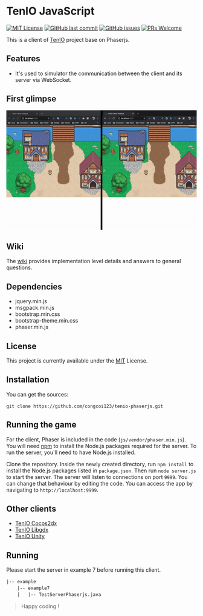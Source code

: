 # TenIO JavaScript
[![MIT License](https://img.shields.io/badge/license-MIT-blue.svg)](LICENSE)
[![GitHub last commit](https://img.shields.io/github/last-commit/congcoi123/tenio-phaserjs)](#)
[![GitHub issues](https://img.shields.io/github/issues/congcoi123/tenio-phaserjs)](https://github.com/congcoi123/tenio-phaserjs/issues)
[![PRs Welcome](https://img.shields.io/badge/PRs-welcome-brightgreen.svg)](CONTRIBUTING.md)

This is a client of [TenIO](https://github.com/congcoi123/tenio) project base on Phaserjs.

## Features
- It's used to simulator the communication between the client and its server via WebSocket.

## First glimpse
![Simple Movement Simulation](https://github.com/TenMei/tenio/blob/master/assets/simple-movement-ws-7.gif)

## Wiki
The [wiki](https://github.com/congcoi123/tenio-js/wiki) provides implementation level details and answers to general questions.

## Dependencies
- jquery.min.js
- msgpack.min.js
- bootstrap.min.css
- bootstrap-theme.min.css
- phaser.min.js

## License
This project is currently available under the [MIT](LICENSE) License.

## Installation
You can get the sources:
```
git clone https://github.com/congcoi123/tenio-phaserjs.git
```

## Running the game
For the client, Phaser is included in the code (`js/vendor/phaser.min.js`). You will need [npm](https://www.npmjs.com/) to install the Node.js packages required for the server. To run the server, you'll need to have Node.js installed.

Clone the repository. Inside the newly created directory, run `npm install` to install the Node.js packages listed in `package.json`. Then run `node server.js` to start the server. The server will listen to connections on port `9999`.
You can change that behaviour by editing the code.
You can access the app by navigating to `http://localhost:9999`.

## Other clients
- [TenIO Cocos2dx](https://github.com/congcoi123/tenio-cocos2dx.git)
- [TenIO Libgdx](https://github.com/congcoi123/tenio-libgdx.git)
- [TenIO Unity](https://github.com/congcoi123/tenio-unity.git)

## Running
Please start the server in example 7 before running this client.

```txt
|-- example
    |-- example7
    |   |-- TestServerPhaserjs.java
```

> Happy coding !
